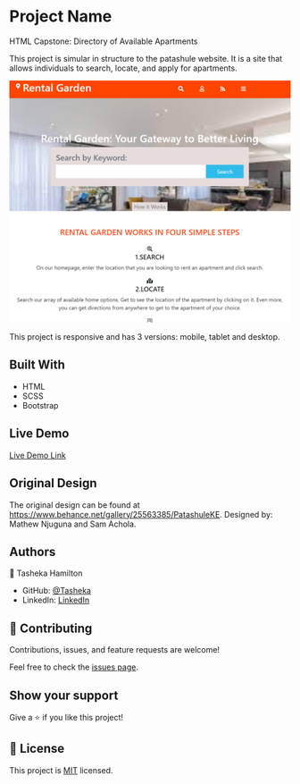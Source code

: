 # Project Name
HTML Capstone: Directory of Available Apartments

This project is simular in structure to the patashule website. It is a site that allows individuals to search, locate, and apply for apartments.

![screenshot](assests/rental_crop.png)

This project is responsive and has 3 versions: mobile, tablet and desktop.

## Built With

- HTML
- SCSS
- Bootstrap

## Live Demo

[Live Demo Link](https://tasheka.github.io/Capstone-Directory-of-Available-Apartments/)

## Original Design

The original design can be found at https://www.behance.net/gallery/25563385/PatashuleKE. Designed by: Mathew Njuguna and Sam Achola.

## Authors

👤 Tasheka Hamilton

- GitHub: [@Tasheka](https://github.com/Tasheka)
- LinkedIn: [LinkedIn](https://www.linkedin.com/in/tasheka-hamilton-43532311b/)

## 🤝 Contributing

Contributions, issues, and feature requests are welcome!

Feel free to check the [issues page](https://github.com/Tasheka/Capstone-Directory-of-Available-Apartments/issues).

## Show your support

Give a ⭐️ if you like this project!

## 📝 License

This project is [MIT](lic.url) licensed.
